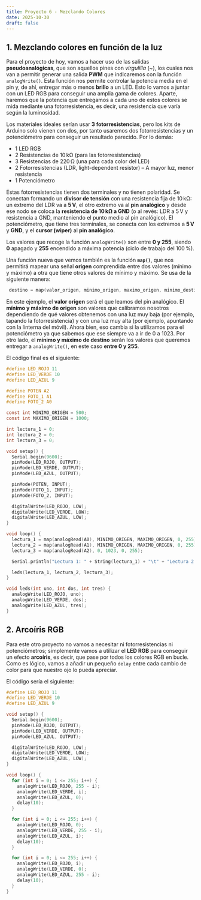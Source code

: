 ```yaml
---
title: Proyecto 6 - Mezclando Colores
date: 2025-10-30
draft: false
---
```

## 1. Mezclando colores en función de la luz

Para el proyecto de hoy, vamos a hacer uso de las salidas **pseudoanalógicas**, que son aquellos pines con *virgulilla* (~), los cuales nos van a permitir generar una salida **PWM** que indicaremos con la función `analogWrite()`. Esta función nos permite controlar la potencia media en el pin y, de ahí, entregar más o menos **brillo** a un LED. Esto lo vamos a juntar con un LED RGB para conseguir una amplia gama de colores. Aparte, haremos que la potencia que entregamos a cada uno de estos colores se mida mediante una fotorresistencia, es decir, una resistencia que varía según la luminosidad.

Los materiales ideales serían usar **3 fotorresistencias**, pero los kits de Arduino solo vienen con dos, por tanto usaremos dos fotorresistencias y un potenciómetro para conseguir un resultado parecido. Por lo demás:

- 1 LED RGB
- 2 Resistencias de 10 kΩ (para las fotorresistencias)
- 3 Resistencias de 220 Ω (una para cada color del LED)
- 2 Fotorresistencias (LDR, light-dependent resistor) – A mayor luz, menor resistencia
- 1 Potenciómetro

Estas fotorresistencias tienen dos terminales y no tienen polaridad. Se conectan formando un **divisor de tensión** con una resistencia fija de 10 kΩ: un extremo del LDR va a **5 V**, el otro extremo va al **pin analógico** y desde ese nodo se coloca la **resistencia de 10 kΩ a GND** (o al revés: LDR a 5 V y resistencia a GND, manteniendo el punto medio al pin analógico). El potenciómetro, que tiene tres terminales, se conecta con los extremos a **5 V** y **GND**, y el **cursor (wiper)** al **pin analógico**.

Los valores que recoge la función `analogWrite()` son entre **0 y 255**, siendo **0** apagado y **255** encendido a máxima potencia (ciclo de trabajo del 100 %).

Una función nueva que vemos también es la función **`map()`**, que nos permitirá mapear una señal **origen** comprendida entre dos valores (mínimo y máximo) a otra que tiene otros valores de mínimo y máximo. Se usa de la siguiente manera:

```c
 destino = map(valor_origen, minimo_origen, maximo_origen, minimo_destino, maximo_destino);
```

En este ejemplo, el **valor origen** será el que leamos del pin analógico. El **mínimo y máximo de origen** son valores que calibramos nosotros dependiendo de qué valores obtenemos con una luz muy baja (por ejemplo, tapando la fotorresistencia) y con una luz muy alta (por ejemplo, apuntando con la linterna del móvil). Ahora bien, eso cambia si la utilizamos para el potenciómetro ya que sabemos que ese siempre va a ir de 0 a 1023. Por otro lado, el **mínimo y máximo de destino** serán los valores que queremos entregar a `analogWrite()`, en este caso **entre 0 y 255**.

El código final es el siguiente:

```c
#define LED_ROJO 11
#define LED_VERDE 10
#define LED_AZUL 9

#define POTEN A2
#define FOTO_1 A1
#define FOTO_2 A0

const int MINIMO_ORIGEN = 500;
const int MAXIMO_ORIGEN = 1000;

int lectura_1 = 0;
int lectura_2 = 0;
int lectura_3 = 0;

void setup() {
  Serial.begin(9600);
  pinMode(LED_ROJO, OUTPUT);
  pinMode(LED_VERDE, OUTPUT);
  pinMode(LED_AZUL, OUTPUT);

  pinMode(POTEN, INPUT);
  pinMode(FOTO_1, INPUT);
  pinMode(FOTO_2, INPUT);

  digitalWrite(LED_ROJO, LOW);
  digitalWrite(LED_VERDE, LOW);
  digitalWrite(LED_AZUL, LOW);
}

void loop() {
  lectura_1 = map(analogRead(A0), MINIMO_ORIGEN, MAXIMO_ORIGEN, 0, 255);
  lectura_2 = map(analogRead(A1), MINIMO_ORIGEN, MAXIMO_ORIGEN, 0, 255);
  lectura_3 = map(analogRead(A2), 0, 1023, 0, 255);

  Serial.println("Lectura 1: " + String(lectura_1) + "\t" + "Lectura 2: " + String(lectura_2) + "\t" + "Lectura 3: " + String(lectura_3));

  leds(lectura_1, lectura_2, lectura_3);
}

void leds(int uno, int dos, int tres) {
  analogWrite(LED_ROJO, uno);
  analogWrite(LED_VERDE, dos);
  analogWrite(LED_AZUL, tres);  
}
```

## 2. Arcoíris RGB

Para este otro proyecto no vamos a necesitar ni fotorresistencias ni potenciómetros; simplemente vamos a utilizar el **LED RGB** para conseguir un efecto **arcoíris**, es decir, que pase por todos los colores RGB en bucle. Como es lógico, vamos a añadir un pequeño `delay` entre cada cambio de color para que nuestro ojo lo pueda apreciar.

El código sería el siguiente:

```c
#define LED_ROJO 11
#define LED_VERDE 10
#define LED_AZUL 9

void setup() {
  Serial.begin(9600);
  pinMode(LED_ROJO, OUTPUT);
  pinMode(LED_VERDE, OUTPUT);
  pinMode(LED_AZUL, OUTPUT);

  digitalWrite(LED_ROJO, LOW);
  digitalWrite(LED_VERDE, LOW);
  digitalWrite(LED_AZUL, LOW);
}

void loop() {
  for (int i = 0; i <= 255; i++) {
    analogWrite(LED_ROJO, 255 - i);
    analogWrite(LED_VERDE, i);
    analogWrite(LED_AZUL, 0);
    delay(10);
  }

  for (int i = 0; i <= 255; i++) {
    analogWrite(LED_ROJO, 0);
    analogWrite(LED_VERDE, 255 - i);
    analogWrite(LED_AZUL, i);
    delay(10);
  }

  for (int i = 0; i <= 255; i++) {
    analogWrite(LED_ROJO, i);
    analogWrite(LED_VERDE, 0);
    analogWrite(LED_AZUL, 255 - i);
    delay(10);
  }
}
```
